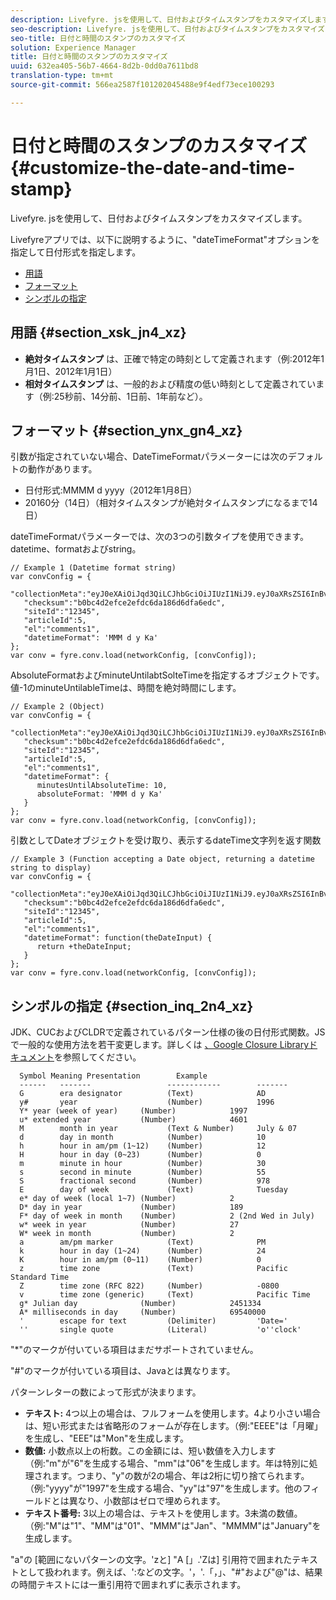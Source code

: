 ```yaml
---
description: Livefyre. jsを使用して、日付およびタイムスタンプをカスタマイズします。
seo-description: Livefyre. jsを使用して、日付およびタイムスタンプをカスタマイズします。
seo-title: 日付と時間のスタンプのカスタマイズ
solution: Experience Manager
title: 日付と時間のスタンプのカスタマイズ
uuid: 632ea405-56b7-4664-8d2b-0dd0a7611bd8
translation-type: tm+mt
source-git-commit: 566ea2587f101202045488e9f4edf73ece100293

---
```



# 日付と時間のスタンプのカスタマイズ{#customize-the-date-and-time-stamp}

Livefyre. jsを使用して、日付およびタイムスタンプをカスタマイズします。

Livefyreアプリでは、以下に説明するように、"dateTimeFormat"オプションを指定して日付形式を指定します。

* [用語](#c_date_time_stamp/section_xsk_jn4_xz)
* [フォーマット](#c_date_time_stamp/section_ynx_gn4_xz)
* [シンボルの指定](#c_date_time_stamp/section_inq_2n4_xz)

## 用語 {#section_xsk_jn4_xz}

* **絶対タイムスタンプ** は、正確で特定の時刻として定義されます（例:2012年1月1日、2012年1月1日）
* **相対タイムスタンプ** は、一般的および精度の低い時刻として定義されています（例:25秒前、14分前、1日前、1年前など）。

## フォーマット {#section_ynx_gn4_xz}

引数が指定されていない場合、DateTimeFormatパラメーターには次のデフォルトの動作があります。

* 日付形式:MMMM d yyyy（2012年1月8日）
* 20160分（14日）（相対タイムスタンプが絶対タイムスタンプになるまで14日）

dateTimeFormatパラメーターでは、次の3つの引数タイプを使用できます。datetime、formatおよびstring。

```
// Example 1 (Datetime format string)  
var convConfig = { 
   "collectionMeta":"eyJ0eXAiOiJqd3QiLCJhbGciOiJIUzI1NiJ9.eyJ0aXRsZSI6InBvc3QgMiIsInVybCI6Imh0dHA6XC9cL29yYW5nZXNhcmVncmVhdC5jb21cL3VzZWExcDcwXzEyXC8_cD01IiwidGFncyI6IiIsImNoZWNrc3VtIjoiYjBiYzRkMmVmY2UyZWZkYzZkYTE4NmQ2ZGZhNmVkYzAiLCJhcnRpY2xlSWQiOjV9.XZJTJgwpiFZCQ6dv8vvl91sMbFSJndzZPTHhmtOaImo", 
   "checksum":"b0bc4d2efce2efdc6da186d6dfa6edc", 
   "siteId":"12345", 
   "articleId":5, 
   "el":"comments1", 
   "datetimeFormat": 'MMM d y Ka' 
}; 
var conv = fyre.conv.load(networkConfig, [convConfig]);
```

AbsoluteFormatおよびminuteUntilabtSolteTimeを指定するオブジェクトです。値-1のminuteUntilableTimeは、時間を絶対時間にします。

```
// Example 2 (Object)  
var convConfig = { 
   "collectionMeta":"eyJ0eXAiOiJqd3QiLCJhbGciOiJIUzI1NiJ9.eyJ0aXRsZSI6InBvc3QgMiIsInVybCI6Imh0dHA6XC9cL29yYW5nZXNhcmVncmVhdC5jb21cL3VzZWExcDcwXzEyXC8_cD01IiwidGFncyI6IiIsImNoZWNrc3VtIjoiYjBiYzRkMmVmY2UyZWZkYzZkYTE4NmQ2ZGZhNmVkYzAiLCJhcnRpY2xlSWQiOjV9.XZJTJgwpiFZCQ6dv8vvl91sMbFSJndzZPTHhmtOaImo", 
   "checksum":"b0bc4d2efce2efdc6da186d6dfa6edc", 
   "siteId":"12345", 
   "articleId":5, 
   "el":"comments1", 
   "datetimeFormat": { 
      minutesUntilAbsoluteTime: 10, 
      absoluteFormat: 'MMM d y Ka' 
   } 
};  
var conv = fyre.conv.load(networkConfig, [convConfig]);
```

引数としてDateオブジェクトを受け取り、表示するdateTime文字列を返す関数

```
// Example 3 (Function accepting a Date object, returning a datetime string to display) 
var convConfig = { 
   "collectionMeta":"eyJ0eXAiOiJqd3QiLCJhbGciOiJIUzI1NiJ9.eyJ0aXRsZSI6InBvc3QgMiIsInVybCI6Imh0dHA6XC9cL29yYW5nZXNhcmVncmVhdC5jb21cL3VzZWExcDcwXzEyXC8_cD01IiwidGFncyI6IiIsImNoZWNrc3VtIjoiYjBiYzRkMmVmY2UyZWZkYzZkYTE4NmQ2ZGZhNmVkYzAiLCJhcnRpY2xlSWQiOjV9.XZJTJgwpiFZCQ6dv8vvl91sMbFSJndzZPTHhmtOaImo", 
   "checksum":"b0bc4d2efce2efdc6da186d6dfa6edc", 
   "siteId":"12345", 
   "articleId":5, 
   "el":"comments1", 
   "datetimeFormat": function(theDateInput) { 
      return +theDateInput; 
   } 
};  
var conv = fyre.conv.load(networkConfig, [convConfig]);
```

## シンボルの指定 {#section_inq_2n4_xz}

JDK、CUCおよびCLDRで定義されているパターン仕様の後の日付形式関数。JSで一般的な使用方法を若干変更します。詳しくは [、Google Closure Libraryドキュメント](https://developers.google.com/closure/library/docs/overview)を参照してください。

```
  Symbol Meaning Presentation        Example 
  ------   -------                 ------------        ------- 
  G        era designator          (Text)              AD 
  y#       year                    (Number)            1996 
  Y* year (week of year)     (Number)            1997 
  u* extended year           (Number)            4601 
  M        month in year           (Text & Number)     July & 07 
  d        day in month            (Number)            10 
  h        hour in am/pm (1~12)    (Number)            12 
  H        hour in day (0~23)      (Number)            0 
  m        minute in hour          (Number)            30 
  s        second in minute        (Number)            55 
  S        fractional second       (Number)            978 
  E        day of week             (Text)              Tuesday 
  e* day of week (local 1~7) (Number)            2 
  D* day in year             (Number)            189 
  F* day of week in month    (Number)            2 (2nd Wed in July) 
  w* week in year            (Number)            27 
  W* week in month           (Number)            2 
  a        am/pm marker            (Text)              PM 
  k        hour in day (1~24)      (Number)            24 
  K        hour in am/pm (0~11)    (Number)            0 
  z        time zone               (Text)              Pacific Standard Time 
  Z        time zone (RFC 822)     (Number)            -0800 
  v        time zone (generic)     (Text)              Pacific Time 
  g* Julian day              (Number)            2451334 
  A* milliseconds in day     (Number)            69540000 
  '        escape for text         (Delimiter)         'Date=' 
  ''       single quote            (Literal)           'o''clock'
```

"*"のマークが付いている項目はまだサポートされていません。

"#"のマークが付いている項目は、Javaとは異なります。

パターンレターの数によって形式が決まります。

* **テキスト:** 4つ以上の場合は、フルフォームを使用します。4より小さい場合は、短い形式または省略形のフォームが存在します。（例:"EEEE"は「月曜」を生成し、"EEE"は"Mon"を生成します。
* **数値:** 小数点以上の桁数。この金額には、短い数値を入力します（例:"m"が"6"を生成する場合、"mm"は"06"を生成します。年は特別に処理されます。つまり、"y"の数が2の場合、年は2桁に切り捨てられます。（例:"yyyy"が"1997"を生成する場合、"yy"は"97"を生成します。他のフィールドとは異なり、小数部はゼロで埋められます。
* **テキスト番号:** 3以上の場合は、テキストを使用します。3未満の数値。（例:"M"は"1"、"MM"は"01"、"MMM"は"Jan"、"MMMM"は"January"を生成します。

"a"の [範囲にないパターンの文字。'zと] "A [」.'Zは] 引用符で囲まれたテキストとして扱われます。例えば、':などの文字。'，'.「，」、"#"および"@"は、結果の時間テキストには一重引用符で囲まれずに表示されます。
